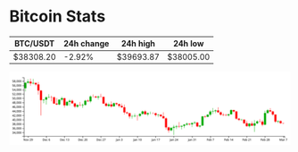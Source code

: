 # Bitcoin Stats

BTC/USDT|24h change|24h high|24h low|
|---|---|---|---|
|$38308.20|-2.92%|$39693.87|$38005.00|

<img src="./chart.svg">

